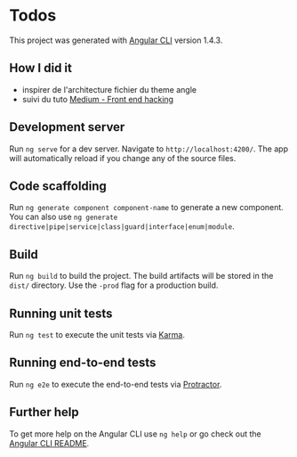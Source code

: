 # Todos

This project was generated with [Angular CLI](https://github.com/angular/angular-cli) version 1.4.3.

## How I did it

 * inspirer de l'architecture fichier du theme angle
 * suivi du tuto [Medium - Front end hacking](https://medium.com/front-end-hacking/managing-state-in-angular-apps-with-ngrx-store-and-ngrx-effects-part-1-a878addba622)

## Development server

Run `ng serve` for a dev server. Navigate to `http://localhost:4200/`. The app will automatically reload if you change any of the source files.

## Code scaffolding

Run `ng generate component component-name` to generate a new component. You can also use `ng generate directive|pipe|service|class|guard|interface|enum|module`.

## Build

Run `ng build` to build the project. The build artifacts will be stored in the `dist/` directory. Use the `-prod` flag for a production build.

## Running unit tests

Run `ng test` to execute the unit tests via [Karma](https://karma-runner.github.io).

## Running end-to-end tests

Run `ng e2e` to execute the end-to-end tests via [Protractor](http://www.protractortest.org/).

## Further help

To get more help on the Angular CLI use `ng help` or go check out the [Angular CLI README](https://github.com/angular/angular-cli/blob/master/README.md).
